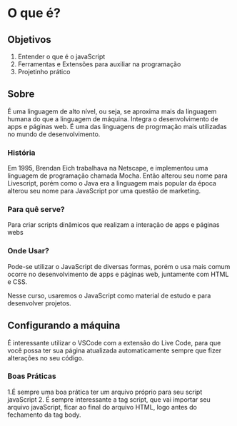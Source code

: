 # O que é?

## Objetivos

1. Entender o que é o javaScript
2. Ferramentas e Extensões para auxiliar na programação
3. Projetinho prático

## Sobre

É uma linguagem de alto nível, ou seja, se aproxima mais da linguagem humana do que a linguagem de máquina.
Integra o desenvolvimento de apps e páginas web.
É uma das linguagens de progrmação mais utilizadas no mundo de desenvolvimento.

### História

Em 1995, Brendan Eich trabalhava na Netscape, e implementou uma linguagem de programação chamada Mocha. Então alterou seu nome para Livescript, porém como o Java era a linguagem mais popular da época alterou seu nome para JavaScript por uma questão de marketing.

### Para quê serve?

Para criar scripts dinâmicos que realizam a interação de apps e páginas webs

### Onde Usar?

Pode-se utilizar o JavaScript de diversas formas, porém o usa mais comum ocorre no desenvolvimento de apps e páginas web, juntamente com HTML e CSS.

Nesse curso, usaremos o JavaScript como material de estudo e para desenvolver projetos.

## Configurando a máquina

É interessante utilizar o VSCode com a extensão do Live Code, para que você possa ter sua página atualizada automaticamente sempre que fizer alterações no seu código.

### Boas Práticas

 1.É sempre uma boa prática ter um arquivo próprio para seu script javaScript
 2. É sempre interessante a tag script, que vai importar seu arquivo javaScript, ficar ao final do arquivo HTML, logo antes do fechamento da tag body.